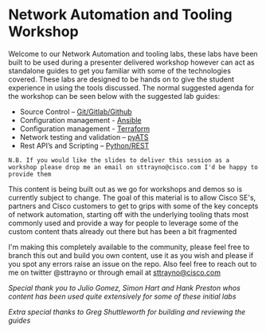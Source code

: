 # Network Automation and Tooling Workshop

Welcome to our Network Automation and tooling labs, these labs have been built to be used during a presenter delivered workshop however can act as standalone guides to get you familiar with some of the technologies covered. These labs are designed to be hands on to give the student experience in using the tools discussed. The normal suggested agenda for the workshop can be seen below with the suggested lab guides:

- Source Control – [Git/Gitlab/Github](https://github.com/GShuttleworth/Introduction-to-Source-Control)
- Configuration management - [Ansible](https://github.com/sttrayno/Ansible-Lab-Guide)
- Configuration management - [Terraform](https://github.com/sttrayno/Terraform-Lab-Guide)
- Network testing and validation – [pyATS](https://github.com/sttrayno/pyATS-Lab-Guide)
- Rest API’s and Scripting – [Python/REST](https://github.com/GShuttleworth/REST-API-Lab-Guide)

`N.B. If you would like the slides to deliver this session as a workshop please drop me an email on sttrayno@cisco.com I'd be happy to provide them`

This content is being built out as we go for workshops and demos so is currently subject to change. The goal of this material is to allow Cisco SE's, partners and Cisco customers to get to grips with some of the key concepts of network automation, starting off with the underlying tooling thats most commonly used and provide a way for people to leverage some of the custom content thats already out there but has been a bit fragmented

I'm making this completely available to the community, please feel free to branch this out and build you own content, use it as you wish and please if you spot any errors raise an issue on the repo. Also feel free to reach out to me on twitter @sttrayno or through email at sttrayno@cisco.com 

*Special thank you to Julio Gomez, Simon Hart and Hank Preston whos content has been used quite extensively for some of these initial labs*

*Extra special thanks to Greg Shuttleworth for building and reviewing the guides*
